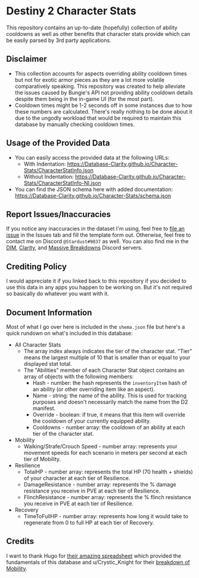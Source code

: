 # Destiny 2 Character Stats

This repository contains an up-to-date (hopefully) collection of ability cooldowns as well as other benefits that character stats provide which can be easily parsed by 3rd party applications.

## Disclaimer

- This collection accounts for aspects overriding ability cooldown times but not for exotic armor pieces as they are a lot more volatile comparatively speaking. This repository was created to help alleviate the issues caused by Bungie's API not providing ability cooldown details despite them being in the in-game UI (for the most part).
- Cooldown times might be 1-2 seconds off in some instances due to how these numbers are calculated. There's really nothing to be done about it due to the ungodly workload that would be required to maintain this database by manually checking cooldown times.

## Usage of the Provided Data

- You can easily access the provided data at the following URLs:
  - With Indentation: <https://Database-Clarity.github.io/Character-Stats/CharacterStatInfo.json>
  - Without Indentation: <https://Database-Clarity.github.io/Character-Stats/CharacterStatInfo-NI.json>
- You can find the JSON schema here with added documentation: <https://Database-Clarity.github.io/Character-Stats/schema.json>

## Report Issues/Inaccuracies

If you notice any inaccuracies in the dataset I'm using, feel free to [file an issue](https://github.com/Database-Clarity/Character-Stats/issues/new/choose) in the Issues tab and fill the template form out.
Otherwise, feel free to contact me on Discord `@Stardust#9037` as well. You can also find me in the [DIM](https://discordapp.com/invite/UK2GWC7), [Clarity](https://d2clarity.page.link/discord), and [Massive Breakdowns](https://discord.gg/TheyfeQ) Discord servers.

## Crediting Policy

I would appreciate it if you linked back to this repository if you decided to use this data in any apps you happen to be working on. But it's not required so basically do whatever you want with it.

## Document Information

Most of what I go over here is included in the `shema.json` file but here's a quick rundown on what's included in this database:

- All Character Stats
  - The array index always indicates the tier of the character stat. "Tier" means the largest multiple of 10 that is smaller than or equal to your displayed stat total.
  - The "Abilities" member of each Character Stat object contains an array of objects with the following members:
    - Hash - number: the hash represents the `inventoryItem` hash of an ability (or other overriding item like an aspect).
    - Name - string: the name of the ability. This is used for tracking purposes and doesn't necessarily match the name from the D2 manifest.
    - Override - boolean: if true, it means that this item will override the cooldown of your currently equipped ability.
    - Cooldowns - number array: the cooldown of an ability at each tier of the character stat.
- Mobility
  - Walking/Strafe/Crouch Speed - number array: represents your movement speeds for each scenario in meters per second at each tier of Mobility.
- Resilience
  - TotalHP - number array: represents the total HP (70 health + shields) of your character at each tier of Resilience.
  - DamageResistance - number array: represents the % damage resistance you receive in PVE at each tier of Resilience.
  - FlinchResistance - number array: represents the % flinch resistance you receive in PVE at each tier of Resilience.
- Recovery
  - TimeToFullHP - number array: represents how long it would take to regenerate from 0 to full HP at each tier of Recovery.

## Credits

I want to thank Hugo for [their amazing spreadsheet](https://docs.google.com/spreadsheets/d/1LgOPdcdEmRvDxFq1ZgJkR9-U6KMsTvYTUSJgkqsLIqs/) which provided the fundamentals of this database and u/Crystic_Knight for their [breakdown of Mobility](https://www.reddit.com/r/DestinyTheGame/comments/ejw37c/breakdown_of_mobility_ultimate_edition/).
